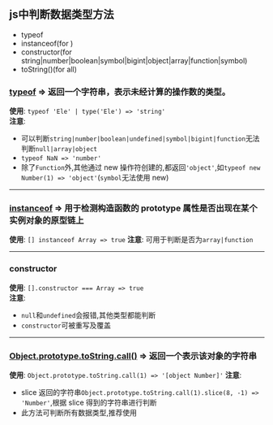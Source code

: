 ## js中判断数据类型方法

- typeof
- instanceof(for )
- constructor(for string|number|boolean|symbol|bigint|object|array|function|symbol)
- toString()(for all)

### [typeof](https://developer.mozilla.org/zh-CN/docs/Web/JavaScript/Reference/Operators/typeof) => 返回一个字符串，表示未经计算的操作数的类型。

**使用**: `typeof 'Ele' | type('Ele') => 'string' ` <br>
**注意**: <br>

- 可以判断`string|number|boolean|undefined|symbol|bigint|function`无法判断`null|array|object` <br>
- `typeof NaN => 'number'`
- 除了`Function`外,其他通过 new 操作符创建的,都返回`'object'`,如`typeof new Number(1) => 'object'`(`symbol`无法使用 new)

---

### [instanceof](https://developer.mozilla.org/zh-CN/docs/Web/JavaScript/Reference/Operators/instanceof) => 用于检测构造函数的 prototype 属性是否出现在某个实例对象的原型链上

**使用**: `[] instanceof Array => true`
**注意**: 可用于判断是否为`array|function`

---

### constructor

**使用**: `[].constructor === Array => true` <br>
**注意**: <br>

- `null`和`undefined`会报错,其他类型都能判断
- `constructor`可被重写及覆盖

---

### [Object.prototype.toString.call()](https://developer.mozilla.org/zh-CN/docs/Web/JavaScript/Reference/Global_Objects/Object/toString) => 返回一个表示该对象的字符串

**使用**: `Object.prototype.toString.call(1) => '[object Number]'`
**注意**: <br>

- slice 返回的字符串`Object.prototype.toString.call(1).slice(8, -1) => 'Number'`,根据 slice 得到的字符串进行判断
- 此方法可判断所有数据类型,推荐使用

